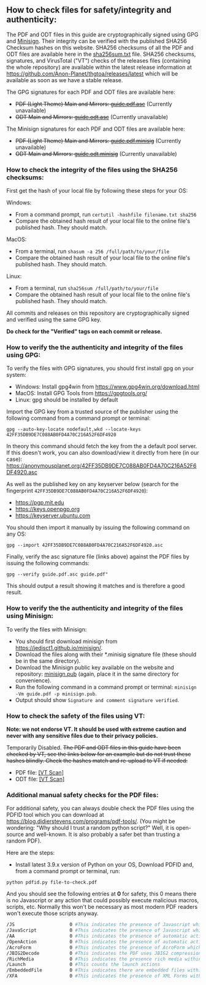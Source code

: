 ## How to check files for safety/integrity and authenticity:

The PDF and ODT files in this guide are cryptographically signed using GPG and [Minisign](https://jedisct1.github.io/minisign). Their integrity can be verified with the published SHA256 Checksum hashes on this website. SHA256 checksums of all the PDF and ODT files are available here in the [sha256sum.txt](sha256sum.txt) file. SHA256 checksums, signatures, and VirusTotal ("VT") checks of the releases files (containing the whole repository) are available within the latest release information at <https://github.com/Anon-Planet/thgtoa/releases/latest> which will be available as soon as we have a stable release.

The GPG signatures for each PDF and ODT files are available here:
- <del>PDF (Light Theme) Main and Mirrors: [guide.pdf.asc](guide.pdf.asc)</del> (Currently unavailable)
- <del>ODT Main and Mirrors: [guide.odt.asc](guide.odt.asc)</del> (Currently unavailable)

The Minisign signatures for each PDF and ODT files are available here:
- <del>PDF (Light Theme) Main and Mirrors: [guide.pdf.minisig](guide.pdf.minisig)</del> (Currently unavailable)
- <del>ODT Main and Mirrors: [guide.odt.minisig](guide.odt.minisig)</del> (Currently unavailable)

### How to check the integrity of the files using the SHA256 checksums:

First get the hash of your local file by following these steps for your OS:

Windows:
- From a command prompt, run ```certutil -hashfile filename.txt sha256```
- Compare the obtained hash result of your local file to the online file's published hash. They should match.

MacOS:
- From a terminal, run ```shasum -a 256 /full/path/to/your/file```
- Compare the obtained hash result of your local file to the online file's published hash. They should match.

Linux:
- From a terminal, run ```sha256sum /full/path/to/your/file```
- Compare the obtained hash result of your local file to the online file's published hash. They should match.

All commits and releases on this repository are cryptographically signed and verified using the same GPG key.

**Do check for the "Verified" tags on each commit or release.**

### How to verify the the authenticity and integrity of the files using GPG:

To verify the files with GPG signatures, you should first install gpg on your system:
- Windows: Install gpg4win from <https://www.gpg4win.org/download.html>
- MacOS: Install GPG Tools from <https://gpgtools.org/>
- Linux: gpg should be installed by default

Import the GPG key from a trusted source of the publisher using the following command from a command prompt or terminal:

```gpg --auto-key-locate nodefault,wkd --locate-keys 42FF35DB9DE7C088AB0FD4A70C216A52F6DF4920```

In theory this command should fetch the key from the a default pool server. If this doesn't work, you can also download/view it directly from here (in our case): <https://anonymousplanet.org/42FF35DB9DE7C088AB0FD4A70C216A52F6DF4920.asc>

As well as the published key on any keyserver below (search for the fingerprint ```42FF35DB9DE7C088AB0FD4A70C216A52F6DF4920```):
- <https://pgp.mit.edu>
- <https://keys.openpgp.org>
- <https://keyserver.ubuntu.com>

You should then import it manually by issuing the following command on any OS:

```gpg --import 42FF35DB9DE7C088AB0FD4A70C216A52F6DF4920.asc```

Finally, verify the asc signature file (links above) against the PDF files by issuing the following commands:

```gpg --verify guide.pdf.asc guide.pdf"```

This should output a result showing it matches and is therefore a good result.

### How to verify the the authenticity and integrity of the files using Minisign:

To verify the files with Minisign:

- You should first download minisign from <https://jedisct1.github.io/minisign/>.
- Download the files along with their \*.minisig signature file (these should be in the same directory).
- Download the Minisign public key available on the website and repository: [minisign.pub](minisign.pub) (again, place it in the same directory for convenience).
- Run the following command in a command prompt or terminal: ```minisign -Vm guide.pdf -p minisign.pub```.
- Output should show ```Signature and comment signature verified```.

### How to check the safety of the files using VT:
**Note: we not endorse VT. It should be used with extreme caution and never with any sensitive files due to their privacy policies.**

Temporarily Disabled. <del>The PDF and ODT files in this guide have been checked by VT, see the links below for an example but do not trust these hashes blindly. Check the hashes match and re-upload to VT if needed:
- PDF file: [[VT Scan]](https://www.virustotal.com/gui/file/21dfa2f7da668156275e4ca2bc82091f347739967a278cf24a062c15a3944016?nocache=1)
- ODT file: [[VT Scan]](https://www.virustotal.com/gui/file/df8554f732dc54b530fd831548f0727934f2e03ad1518ac33061d0995eab2172?nocache=1)</del> 

### Additional manual safety checks for the PDF files:

For additional safety, you can always double check the PDF files using the PDFID tool which you can download at <https://blog.didierstevens.com/programs/pdf-tools/>. (You might be wondering: "Why should I trust a random python script?" Well, it is open-source and well-known. It is also probably a safer bet than trusting a random PDF).

Here are the steps:

- Install latest 3.9.x version of Python on your OS, Download PDFID and, from a command prompt or terminal, run:

```python pdfid.py file-to-check.pdf```

And you should see the following entries at **0** for safety, this 0 means there is no Javascript or any action that could possibly execute malicious macros, scripts, etc. Normally this won't be necessary as most modern PDF readers won't execute those scripts anyway.

```bash
/JS                    0 #This indicates the presence of Javascript which could be malicious
/JavaScript            0 #This indicates the presence of Javascript which could be malicious
/AA                    0 #This indicates the presence of automatic action on opening
/OpenAction            0 #This indicates the presence of automatic action on opening
/AcroForm              0 #This indicates the presence of AcroForm which could contain malicious JavaScript
/JBIG2Decode           0 #This indicates the PDF uses JBIG2 compression which could be used for obfuscating malicious content
/RichMedia             0 #This indicates the presence rich media within the PDF such as Flash
/Launch                0 #This counts the launch actions
/EmbeddedFile          0 #This indicates there are embedded files within the PDF
/XFA                   0 #This indicates the presence of XML Forms within the PDF
```
